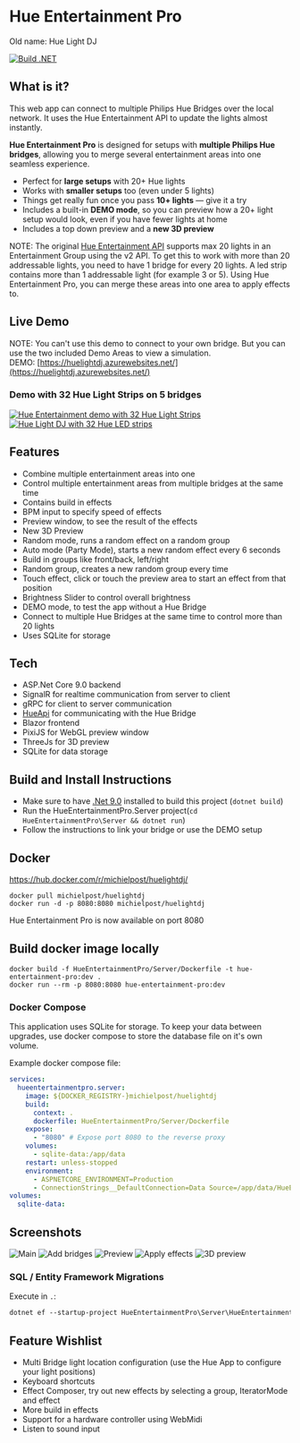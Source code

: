 # Hue Entertainment Pro
Old name: Hue Light DJ

[![Build .NET](https://github.com/michielpost/HueLightDJ/actions/workflows/build.yml/badge.svg)](https://github.com/michielpost/HueLightDJ/actions/workflows/build.yml)

## What is it?
This web app can connect to multiple Philips Hue Bridges over the local network. It uses the Hue Entertainment API to update the lights almost instantly.

**Hue Entertainment Pro** is designed for setups with **multiple Philips Hue bridges**, allowing you to merge several entertainment areas into one seamless experience.

- Perfect for **large setups** with 20+ Hue lights  
- Works with **smaller setups** too (even under 5 lights)  
- Things get really fun once you pass **10+ lights** — give it a try  
- Includes a built-in **DEMO mode**, so you can preview how a 20+ light setup would look, even if you have fewer lights at home
- Includes a top down preview and a **new 3D preview**

NOTE: The original [Hue Entertainment API](https://developers.meethue.com/entertainment-blog) supports max 20 lights in an Entertainment Group using the v2 API. To get this to work with more than 20 addressable lights, you need to have 1 bridge for every 20 lights. A led strip contains more than 1 addressable light (for example 3 or 5).
Using Hue Entertainment Pro, you can merge these areas into one area to apply effects to.

## Live Demo
NOTE: You can't use this demo to connect to your own bridge. But you can use the two included Demo Areas to view a simulation.  
DEMO:  [https://huelightdj.azurewebsites.net/](https://huelightdj.azurewebsites.net/)

### Demo with 32 Hue Light Strips on 5 bridges
[![Hue Entertainment demo with 32 Hue Light Strips](screenshots/vimeo_preview2.png)](https://vimeo.com/292273983) [![Hue Light DJ with 32 Hue LED strips](screenshots/vimeo_preview.png)](https://vimeo.com/290011309)

## Features
- Combine multiple entertainment areas into one
- Control multiple entertainment areas from multiple bridges at the same time
- Contains build in effects
- BPM input to specify speed of effects
- Preview window, to see the result of the effects
- New 3D Preview
- Random mode, runs a random effect on a random group
- Auto mode (Party Mode), starts a new random effect every 6 seconds
- Build in groups like front/back, left/right
- Random group, creates a new random group every time
- Touch effect, click or touch the preview area to start an effect from that position
- Brightness Slider to control overall brightness
- DEMO mode, to test the app without a Hue Bridge
- Connect to multiple Hue Bridges at the same time to control more than 20 lights 
- Uses SQLite for storage

## Tech
- ASP.Net Core 9.0 backend
- SignalR for realtime communication from server to client
- gRPC for client to server communication
- [HueApi](https://github.com/michielpost/Q42.HueApi) for communicating with the Hue Bridge
- Blazor frontend
- PixiJS for WebGL preview window
- ThreeJs for 3D preview
- SQLite for data storage

## **Build and Install Instructions**
- Make sure to have [.Net 9.0](https://dotnet.microsoft.com/download) installed to build this project (`dotnet build`)
- Run the HueEntertainmentPro.Server project(`cd HueEntertainmentPro\Server && dotnet run`) 
- Follow the instructions to link your bridge or use the DEMO setup

## Docker
https://hub.docker.com/r/michielpost/huelightdj/
```
docker pull michielpost/huelightdj
docker run -d -p 8080:8080 michielpost/huelightdj
```
Hue Entertainment Pro is now available on port 8080

## Build docker image locally
```
docker build -f HueEntertainmentPro/Server/Dockerfile -t hue-entertainment-pro:dev .
docker run --rm -p 8080:8080 hue-entertainment-pro:dev
```

### Docker Compose
This application uses SQLite for storage. To keep your data between upgrades, use docker compose to store the database file on it's own volume.

Example docker compose file:
```yml
services:
  hueentertainmentpro.server:
    image: ${DOCKER_REGISTRY-}michielpost/huelightdj
    build:
      context: .
      dockerfile: HueEntertainmentPro/Server/Dockerfile
    expose:
      - "8080" # Expose port 8080 to the reverse proxy
    volumes:
      - sqlite-data:/app/data
    restart: unless-stopped
    environment:
      - ASPNETCORE_ENVIRONMENT=Production
      - ConnectionStrings__DefaultConnection=Data Source=/app/data/HueEntertainmentPro.db;Cache=Shared
volumes:
  sqlite-data:
```

## Screenshots
![Main](screenshots/01_home.jpg)
![Add bridges](screenshots/02_bridges.jpg)
![Preview](screenshots/03_preview.jpg)
![Apply effects](screenshots/04_effects.jpg)
![3D preview](screenshots/05_3dpreview.jpg)


### SQL / Entity Framework Migrations

Execute in `.`:

```ps
dotnet ef --startup-project HueEntertainmentPro\Server\HueEntertainmentPro.Server.csproj --project HueEntertainmentPro.Database migrations add MIGRATION_NAME
```

## Feature Wishlist
- Multi Bridge light location configuration (use the Hue App to configure your light positions)
- Keyboard shortcuts
- Effect Composer, try out new effects by selecting a group, IteratorMode and effect
- More build in effects
- Support for a hardware controller using WebMidi
- Listen to sound input




